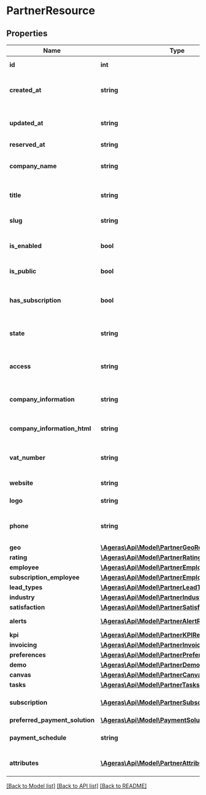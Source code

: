 # PartnerResource

## Properties
Name | Type | Description | Notes
------------ | ------------- | ------------- | -------------
**id** | **int** | The partner&#39;s id. | [optional] 
**created_at** | **string** | When was the partner created in the system. | [optional] 
**updated_at** | **string** | At what date was the partner last updated. | [optional] 
**reserved_at** | **string** | reserved at. | [optional] 
**company_name** | **string** | The company name of the partner. | [optional] 
**title** | **string** | Partner&#39;s title based on industry | [optional] 
**slug** | **string** | The slug for the given partner | [optional] 
**is_enabled** | **bool** | Has the partner been disabled. | [optional] [default to false]
**is_public** | **bool** | Is it a public partner | [optional] [default to false]
**has_subscription** | **bool** | Has the partner an active subscription. | [optional] [default to false]
**state** | **string** | What is the current state of the partner. | [optional] [default to 'unknown']
**access** | **string** | Access information regarding the partner. | [optional] 
**company_information** | **string** | Information regarding the partner company. | [optional] 
**company_information_html** | **string** | Formatted Company Information. | [optional] 
**vat_number** | **string** | Vat information about he company. | [optional] 
**website** | **string** | Website for the partner. | [optional] 
**logo** | **string** | Logo for the partner. | [optional] 
**phone** | **string** | Phone number to contact the partner. | [optional] 
**geo** | [**\Ageras\Api\Model\PartnerGeoResource**](PartnerGeoResource.md) |  | [optional] 
**rating** | [**\Ageras\Api\Model\PartnerRatingResource**](PartnerRatingResource.md) |  | [optional] 
**employee** | [**\Ageras\Api\Model\PartnerEmployeeResource**](PartnerEmployeeResource.md) |  | [optional] 
**subscription_employee** | [**\Ageras\Api\Model\PartnerEmployeeResource**](PartnerEmployeeResource.md) |  | [optional] 
**lead_types** | [**\Ageras\Api\Model\PartnerLeadTypeResource[]**](PartnerLeadTypeResource.md) | Lead Types. | [optional] 
**industry** | [**\Ageras\Api\Model\PartnerIndustryResource**](PartnerIndustryResource.md) |  | [optional] 
**satisfaction** | [**\Ageras\Api\Model\PartnerSatisfactionResource**](PartnerSatisfactionResource.md) |  | [optional] 
**alerts** | [**\Ageras\Api\Model\PartnerAlertResource[]**](PartnerAlertResource.md) | Partner Alerts. | [optional] 
**kpi** | [**\Ageras\Api\Model\PartnerKPIResource**](PartnerKPIResource.md) |  | [optional] 
**invoicing** | [**\Ageras\Api\Model\PartnerInvoicingResource**](PartnerInvoicingResource.md) |  | [optional] 
**preferences** | [**\Ageras\Api\Model\PartnerPreferencesResource**](PartnerPreferencesResource.md) |  | [optional] 
**demo** | [**\Ageras\Api\Model\PartnerDemoResource**](PartnerDemoResource.md) |  | [optional] 
**canvas** | [**\Ageras\Api\Model\PartnerCanvasResource**](PartnerCanvasResource.md) |  | [optional] 
**tasks** | [**\Ageras\Api\Model\PartnerTasksResource**](PartnerTasksResource.md) |  | [optional] 
**subscription** | [**\Ageras\Api\Model\PartnerSubscriptionResource[]**](PartnerSubscriptionResource.md) | Partner subscription data | [optional] 
**preferred_payment_solution** | [**\Ageras\Api\Model\PaymentSolutionResource**](PaymentSolutionResource.md) |  | [optional] 
**payment_schedule** | **string** | Partner payment schedule | [optional] [default to 'immediate']
**attributes** | [**\Ageras\Api\Model\PartnerAttributeResource[]**](PartnerAttributeResource.md) | Attributes for the partner. | [optional] 

[[Back to Model list]](../README.md#documentation-for-models) [[Back to API list]](../README.md#documentation-for-api-endpoints) [[Back to README]](../README.md)


